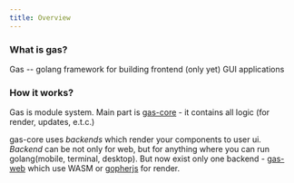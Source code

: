 ```yaml
---
title: Overview
---
```


### What is gas?

Gas -- golang framework for building frontend (only yet) GUI applications

### How it works?

Gas is module system.
Main part is [gas-core](https://github.com/gascore/gas) - it contains all logic (for render, updates, e.t.c.)

gas-core uses *backends* which render your components to user ui. *Backend* can be not only for web, but for anything where you can run golang(mobile, terminal, desktop).
But now exist only one backend - [gas-web](https://github.com/gascore/gas-web) which use WASM or [gopherjs](https://github.com/gopherjs/gopherjs) for render.